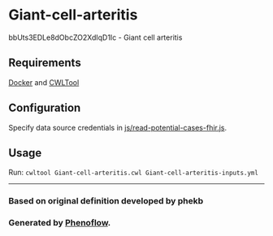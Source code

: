 # Giant-cell-arteritis

bbUts3EDLe8dObcZO2XdIqD1Ic - Giant cell arteritis

## Requirements

[Docker](https://docs.docker.com/install/) and [CWLTool](https://github.com/common-workflow-language/cwltool#install)

## Configuration

Specify data source credentials in [js/read-potential-cases-fhir.js](js/read-potential-cases-fhir.js).

## Usage

Run: `cwltool Giant-cell-arteritis.cwl Giant-cell-arteritis-inputs.yml`

***

### Based on original definition developed by phekb
### Generated by [Phenoflow](https://kclhi.org/phenoflow).

